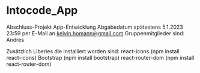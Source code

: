 # Intocode_App
Abschluss-Projekt App-Entwicklung Abgabedatum spätestens 5.1.2023 23:59 per E-Mail an kelvin.homann@gmail.com Gruppenmitglieder sind: Andres

Zusätzlich Liberies die installiert worden sind:
react-icons (npm install react-icons)
Bootstrap (npm install bootstrap)
react-router-dom (npm install react-router-dom)
